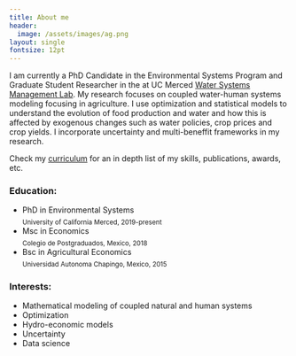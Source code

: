 ```yaml
---
title: About me
header:
  image: /assets/images/ag.png
layout: single
fontsize: 12pt
---
```



<meta name="viewport" content="width=device-width, initial-scale=1">
<script src="https://kit.fontawesome.com/a076d05399.js" crossorigin="anonymous"></script>



I am currently a PhD Candidate in the Environmental Systems Program and Graduate Student Researcher in the  at UC Merced <a href="https://www.wsm.ucmerced.edu/">Water Systems Management Lab</a>. My research focuses on coupled water-human systems modeling focusing in agriculture. I use optimization and statistical models to understand the evolution of food production and water and how this is affected by exogenous changes such as water policies, crop prices and crop yields. I incorporate uncertainty and multi-beneffit frameworks in my research. 



Check my [curriculum](https://github.com/josemrodriguezf/josemrodriguezf.github.io/raw/master/assets/pdf/Jose_Rodriguez_CV.pdf) for an in depth list of my skills, publications, awards, etc. 


### <b><i class="fas fa-graduation-cap"></i> Education:</b>

- PhD in Environmental Systems<br/><sub>University of California Merced, 2019-present</sub>
- Msc in Economics<br/><sub>Colegio de Postgraduados, Mexico, 2018</sub>
- Bsc in Agricultural Economics<br/><sub>Universidad Autonoma Chapingo, Mexico, 2015</sub>

### <b><i class="fas fa-hiking"></i> Interests:</b>

- Mathematical modeling of coupled natural and human systems
- Optimization
- Hydro-economic models
- Uncertainty
- Data science


